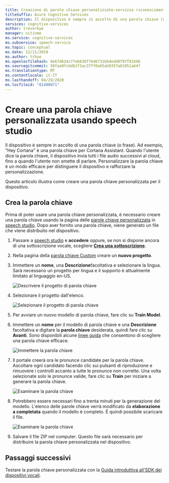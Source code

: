 ```yaml
---
title: Creazione di parole chiave personalizzate-servizio riconoscimento vocale
titleSuffix: Azure Cognitive Services
description: Il dispositivo è sempre in ascolto di una parola chiave (o frase). Quando l'utente dice la parola chiave, il dispositivo invia tutti i file audio successivi al cloud, fino a quando l'utente non smette di parlare. Personalizzare la parola chiave è un modo efficace per distinguere il dispositivo e rafforzare la personalizzazione.
services: cognitive-services
author: trevorbye
manager: nitinme
ms.service: cognitive-services
ms.subservice: speech-service
ms.topic: conceptual
ms.date: 12/11/2019
ms.author: trbye
ms.openlocfilehash: 8e67d624c77eb838f7646731bbdedd8f97f81b96
ms.sourcegitcommit: 58faa9fcbd62f3ac37ff0a65ab9357a01051a64f
ms.translationtype: MT
ms.contentlocale: it-IT
ms.lasthandoff: 04/29/2020
ms.locfileid: "81400071"
---
```

# <a name="create-a-custom-keyword-using-speech-studio"></a>Creare una parola chiave personalizzata usando speech studio

Il dispositivo è sempre in ascolto di una parola chiave (o frase). Ad esempio, "Hey Cortana" è una parola chiave per Cortana Assistant. Quando l'utente dice la parola chiave, il dispositivo invia tutti i file audio successivi al cloud, fino a quando l'utente non smette di parlare. Personalizzare la parola chiave è un modo efficace per distinguere il dispositivo e rafforzare la personalizzazione.

Questo articolo illustra come creare una parola chiave personalizzata per il dispositivo.

## <a name="create-your-keyword"></a>Crea la parola chiave

Prima di poter usare una parola chiave personalizzata, è necessario creare una parola chiave usando la pagina delle [parole chiave personalizzata](https://aka.ms/sdsdk-wakewordportal) in [speech studio](https://aka.ms/sdsdk-speechportal). Dopo aver fornito una parola chiave, viene generato un file che viene distribuito nel dispositivo.

1. Passare a [speech studio](https://aka.ms/sdsdk-speechportal) e **accedere** oppure, se non si dispone ancora di una sottoscrizione vocale, scegliere [**Crea una sottoscrizione**](https://go.microsoft.com/fwlink/?linkid=2086754).

1. Nella pagina della [parola chiave Custom](https://aka.ms/sdsdk-wakewordportal) creare un **nuovo progetto**. 

1. Immettere un **nome**, una **Descrizione**facoltativa e selezionare la lingua. Sarà necessario un progetto per lingua e il supporto è attualmente limitato al linguaggio en-US.

    ![Descrivere il progetto di parola chiave](media/custom-keyword/custom-kws-portal-new-project.png)

1. Selezionare il progetto dall'elenco. 

    ![Selezionare il progetto di parola chiave](media/custom-keyword/custom-kws-portal-project-list.png)

1. Per avviare un nuovo modello di parola chiave, fare clic su **Train Model**.

1. Immettere un **nome** per il modello di parola chiave e una **Descrizione** facoltativa e digitare la **parola chiave** desiderata, quindi fare clic su **Avanti**. Sono disponibili alcune [linee guida](speech-devices-sdk-kws-guidelines.md#choose-an-effective-keyword) che consentono di scegliere una parola chiave efficace.

    ![Immettere la parola chiave](media/custom-keyword/custom-kws-portal-new-model.png)

1. Il portale creerà ora le pronunce candidate per la parola chiave. Ascoltare ogni candidato facendo clic sui pulsanti di riproduzione e rimuovere i controlli accanto a tutte le pronunce non corrette. Una volta selezionate solo le pronunce valide, fare clic su **Train** per iniziare a generare la parola chiave. 

    ![Esaminare la parola chiave](media/custom-keyword/custom-kws-portal-choose-prons.png)

1. Potrebbero essere necessari fino a trenta minuti per la generazione del modello. L'elenco delle parole chiave verrà modificato da **elaborazione** **a completata** quando il modello è completo. È quindi possibile scaricare il file.

    ![Esaminare la parola chiave](media/custom-keyword/custom-kws-portal-download-model.png)

1. Salvare il file ZIP nel computer. Questo file sarà necessario per distribuire la parola chiave personalizzata nel dispositivo.

## <a name="next-steps"></a>Passaggi successivi

Testare la parola chiave personalizzata con la [Guida introduttiva all'SDK dei dispositivi vocali](https://aka.ms/sdsdk-quickstart).
